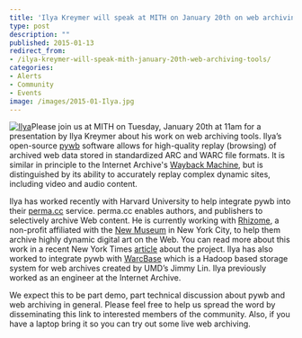 ```yaml
---
title: 'Ilya Kreymer will speak at MITH on January 20th on web archiving tools'
type: post
description: ""
published: 2015-01-13
redirect_from: 
- /ilya-kreymer-will-speak-mith-january-20th-web-archiving-tools/
categories:
- Alerts
- Community
- Events
image: /images/2015-01-Ilya.jpg
---
```

[![Ilya](	http://mith.umd.edu/wp-content/uploads/2015/01/Ilya.jpg)](/images/2015-01-Ilya.jpg)Please join us at MITH on Tuesday, January 20th at 11am for a presentation by Ilya Kreymer about his work on web archiving tools. Ilya’s open-source [pywb](http://github.com/ikreymer/pywb) software allows for high-quality replay (browsing) of archived web data stored in standardized ARC and WARC file formats. It is similar in principle to the Internet Archive's [Wayback Machine](http://archive.org/web/), but is distinguished by its ability to accurately replay complex dynamic sites, including video and audio content.

Ilya has worked recently with Harvard University to help integrate pywb into their [perma.cc](http://perma.cc/) service. perma.cc enables authors, and publishers to selectively archive Web content. He is currently working with [Rhizome](http://rhizome.org/), a non-profit affiliated with the [New Museum](http://www.newmuseum.org/) in New York City, to help them archive highly dynamic digital art on the Web. You can read more about this work in a recent New York Times [article](http://bits.blogs.nytimes.com/2014/10/19/a-new-tool-to-preserve-moments-on-the-internet/?_r=0) about the project. Ilya has also worked to integrate pywb with [WarcBase](http://github.com/lintool/warcbase) which is a Hadoop based storage system for web archives created by UMD’s Jimmy Lin. Ilya previously worked as an engineer at the Internet Archive.

We expect this to be part demo, part technical discussion about pywb and web archiving in general. Please feel free to help us spread the word by disseminating this link to interested members of the community. Also, if you have a laptop bring it so you can try out some live web archiving.
